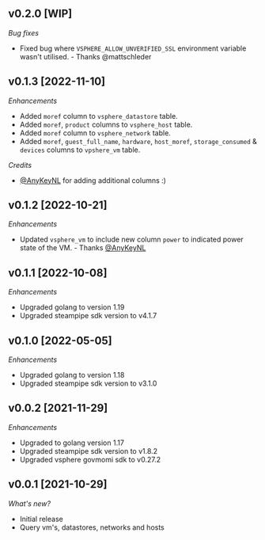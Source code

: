 ## v0.2.0 [WIP]

_Bug fixes_
- Fixed bug where `VSPHERE_ALLOW_UNVERIFIED_SSL` environment variable wasn't utilised. - Thanks @mattschleder

## v0.1.3 [2022-11-10]

_Enhancements_
- Added `moref` column to `vsphere_datastore` table.
- Added `moref`, `product` columns to `vsphere_host` table.
- Added `moref` column to `vsphere_network` table.
- Added `moref`, `guest_full_name`, `hardware`, `host_moref`, `storage_consumed` & `devices` columns to `vpshere_vm` table.

_Credits_
- [@AnyKeyNL](https://github.com/AnykeyNL) for adding additional columns :)

## v0.1.2 [2022-10-21]

_Enhancements_
- Updated `vsphere_vm` to include new column `power` to indicated power state of the VM. - Thanks [@AnyKeyNL](https://github.com/AnykeyNL) 

## v0.1.1 [2022-10-08]

_Enhancements_
- Upgraded golang to version 1.19
- Upgraded steampipe sdk version to v4.1.7

## v0.1.0 [2022-05-05]

_Enhancements_
- Upgraded golang to version 1.18
- Upgraded steampipe sdk version to v3.1.0

## v0.0.2 [2021-11-29]

_Enhancements_
- Upgraded to golang version 1.17
- Upgraded steampipe sdk version to v1.8.2
- Upgraded vsphere govmomi sdk to v0.27.2

## v0.0.1 [2021-10-29]

_What's new?_

- Initial release
- Query vm's, datastores, networks and hosts
